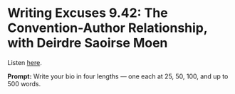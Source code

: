 # Writing Excuses 9.42: The Convention-Author Relationship, with Deirdre Saoirse Moen 

Listen [here](http://www.writingexcuses.com/2014/10/12/writing-excuses-9-42-the-convention-author-relationship-with-deirdre-saoirse-moen/). 

**Prompt:** Write your bio in four lengths — one each at 25, 50, 100, and up to 500 words.